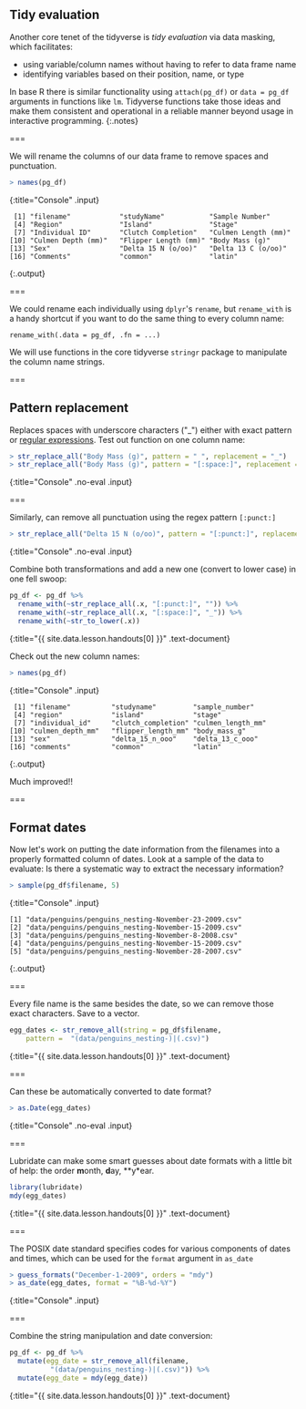---
---

## Tidy evaluation

Another core tenet of the tidyverse is *tidy evaluation* via data masking, which facilitates:

- using variable/column names without having to refer to data frame name
- identifying variables based on their position, name, or type

In base R there is similar functionality using `attach(pg_df)` or `data = pg_df` arguments in functions like `lm`. Tidyverse functions take those ideas and make them consistent and operational in a reliable manner beyond usage in interactive programming.
{:.notes}

===

We will rename the columns of our data frame to remove spaces and punctuation.



~~~r
> names(pg_df)
~~~
{:title="Console" .input}


~~~
 [1] "filename"            "studyName"           "Sample Number"      
 [4] "Region"              "Island"              "Stage"              
 [7] "Individual ID"       "Clutch Completion"   "Culmen Length (mm)" 
[10] "Culmen Depth (mm)"   "Flipper Length (mm)" "Body Mass (g)"      
[13] "Sex"                 "Delta 15 N (o/oo)"   "Delta 13 C (o/oo)"  
[16] "Comments"            "common"              "latin"              
~~~
{:.output}



===

We could rename each individually using `dplyr`'s `rename`, but `rename_with` is a handy shortcut if you want to do the same thing to every column name:

```
rename_with(.data = pg_df, .fn = ...)
```

We will use functions in the core tidyverse `stringr` package to manipulate the column name strings. 

===

## Pattern replacement 

Replaces spaces with underscore characters ("_") either with exact pattern or [regular expressions](https://stringr.tidyverse.org/articles/regular-expressions.html). Test out function on one column name:



~~~r
> str_replace_all("Body Mass (g)", pattern = " ", replacement = "_")
> str_replace_all("Body Mass (g)", pattern = "[:space:]", replacement = "_")
~~~
{:title="Console" .no-eval .input}


===

Similarly, can remove all punctuation using the regex pattern `[:punct:]`



~~~r
> str_replace_all("Delta 15 N (o/oo)", pattern = "[:punct:]", replacement = "")
~~~
{:title="Console" .no-eval .input}


Combine both transformations and add a new one (convert to lower case) in one fell swoop:



~~~r
pg_df <- pg_df %>%
  rename_with(~str_replace_all(.x, "[:punct:]", "")) %>%
  rename_with(~str_replace_all(.x, "[:space:]", "_")) %>%
  rename_with(~str_to_lower(.x))
~~~
{:title="{{ site.data.lesson.handouts[0] }}" .text-document}


Check out the new column names:



~~~r
> names(pg_df)
~~~
{:title="Console" .input}


~~~
 [1] "filename"          "studyname"         "sample_number"    
 [4] "region"            "island"            "stage"            
 [7] "individual_id"     "clutch_completion" "culmen_length_mm" 
[10] "culmen_depth_mm"   "flipper_length_mm" "body_mass_g"      
[13] "sex"               "delta_15_n_ooo"    "delta_13_c_ooo"   
[16] "comments"          "common"            "latin"            
~~~
{:.output}


Much improved!!

===

## Format dates

Now let's work on putting the date information from the filenames into a properly formatted column of dates. Look at a sample of the data to evaluate: Is there a systematic way to extract the necessary information?



~~~r
> sample(pg_df$filename, 5)
~~~
{:title="Console" .input}


~~~
[1] "data/penguins/penguins_nesting-November-23-2009.csv"
[2] "data/penguins/penguins_nesting-November-15-2009.csv"
[3] "data/penguins/penguins_nesting-November-8-2008.csv" 
[4] "data/penguins/penguins_nesting-November-15-2009.csv"
[5] "data/penguins/penguins_nesting-November-28-2007.csv"
~~~
{:.output}


===

Every file name is the same besides the date, so we can remove those exact characters. Save to a vector. 



~~~r
egg_dates <- str_remove_all(string = pg_df$filename, 
    pattern =  "(data/penguins_nesting-)|(.csv)")
~~~
{:title="{{ site.data.lesson.handouts[0] }}" .text-document}


===

Can these be automatically converted to date format?



~~~r
> as.Date(egg_dates)
~~~
{:title="Console" .no-eval .input}



===

Lubridate can make some smart guesses about date formats with a little bit of help: the order **m**onth, **d**ay, **y*ear. 



~~~r
library(lubridate)
mdy(egg_dates)
~~~
{:title="{{ site.data.lesson.handouts[0] }}" .text-document}


===

The POSIX date standard specifies codes for various components of dates and times, which can be used for the `format` argument in `as_date`



~~~r
> guess_formats("December-1-2009", orders = "mdy")
> as_date(egg_dates, format = "%B-%d-%Y")
~~~
{:title="Console" .input}


===

Combine the string manipulation and date conversion: 



~~~r
pg_df <- pg_df %>%
  mutate(egg_date = str_remove_all(filename,
          "(data/penguins_nesting-)|(.csv)")) %>%
  mutate(egg_date = mdy(egg_date))
~~~
{:title="{{ site.data.lesson.handouts[0] }}" .text-document}




